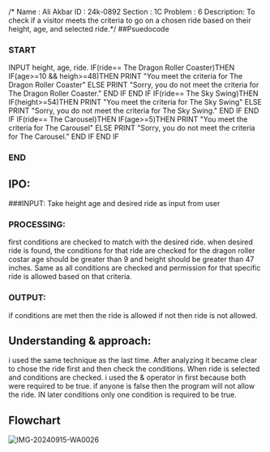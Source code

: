 /* Name    : Ali Akbar
   ID      : 24k-0892 
Section    : 1C
Problem    : 6
Description: To check if a visitor meets the criteria to go on a chosen ride based on their height, age, and selected ride.*/
##Psuedocode
### START
 INPUT height, age, ride.
 IF(ride== The Dragon Roller Coaster)THEN
   IF(age>=10 && heigh>=48)THEN
      PRINT "You meet the criteria for The Dragon Roller Coaster"
   ELSE 
      PRINT "Sorry, you do not meet the criteria for The Dragon Roller Coaster."
   END IF
 END IF
 IF(ride== The Sky Swing)THEN
   IF(height>=54)THEN
      PRINT "You meet the criteria for The Sky Swing"
   ELSE 
      PRINT "Sorry, you do not meet the criteria for The Sky Swing."
   END IF
 END IF
 IF(ride== The Carousel)THEN
   IF(age>=5)THEN
      PRINT "You meet the criteria for The Carousel"
   ELSE 
      PRINT "Sorry, you do not meet the criteria for The Carousel."
   END IF
 END IF
### END
      

## IPO:
  ###INPUT:
  Take height age and desired ride as input from user
### PROCESSING:
first conditions are checked to match with the desired ride. when desired ride is found, the conditions for that ride are checked for the dragon roller costar age should be greater than 9 and height should be greater than 47 inches. Same as all conditions are checked and permission for that specific ride is allowed based on that criteria.
### OUTPUT:
if conditions are met then the ride is allowed if not then ride is not allowed.

## Understanding & approach:
i used the same technique as the last time. After analyzing it became clear to chose the ride first and then check the conditions. When ride is selected and conditions are checked. i used the & operator in first because both were required to be true. if anyone is false then the program will not allow the ride. IN later conditions only one condition is required to be true. 
## Flowchart
![IMG-20240915-WA0026](https://github.com/user-attachments/assets/5ecb7044-04e6-4b56-8345-cb2db47add2b)

